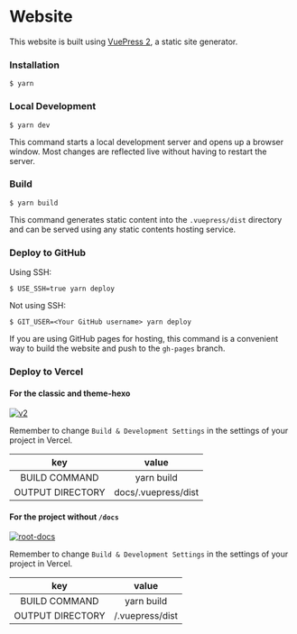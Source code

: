 # Website

This website is built using [VuePress 2](https://v2.vuepress.vuejs.org/), a static site generator.

### Installation

```
$ yarn
```

### Local Development

```
$ yarn dev
```

This command starts a local development server and opens up a browser window. Most changes are reflected live without having to restart the server.

### Build

```
$ yarn build
```

This command generates static content into the `.vuepress/dist` directory and can be served using any static contents hosting service.

### Deploy to GitHub

Using SSH:

```
$ USE_SSH=true yarn deploy
```

Not using SSH:

```
$ GIT_USER=<Your GitHub username> yarn deploy
```

If you are using GitHub pages for hosting, this command is a convenient way to build the website and push to the `gh-pages` branch.

### Deploy to Vercel

#### For the classic and theme-hexo

[![v2](https://vercel.com/button)](https://vercel.com/new/clone?repository-url=https://github.com/Nofated095/vuepress-template/tree/master/v2)

Remember to change `Build & Development Settings` in the settings of your project in Vercel.

|key|value|
|:-:|:-:|
|BUILD COMMAND|yarn build|
|OUTPUT DIRECTORY|docs/.vuepress/dist|

#### For the project without `/docs`

[![root-docs](https://vercel.com/button)](https://vercel.com/new/clone?repository-url=https://github.com/Nofated095/vuepress-template/tree/master/root-docs)

Remember to change `Build & Development Settings` in the settings of your project in Vercel.

|key|value|
|:-:|:-:|
|BUILD COMMAND|yarn build|
|OUTPUT DIRECTORY|/.vuepress/dist|

